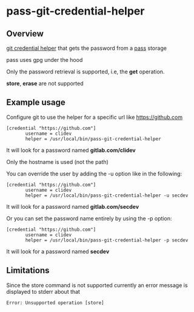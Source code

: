 # pass-git-credential-helper

## Overview

[git credential helper](https://git-scm.com/docs/gitcredentials) that gets the password from a [pass](https://www.passwordstore.org/) storage

pass uses gpg under the hood

Only the password retrieval is supported, i.e, the **get** operation.

**store**, **erase** are not supported

## Example usage

Configure git to use the helper for a specific url like https://github.com

```
[credential "https://github.com"]
       username = clidev
       helper = /usr/local/bin/pass-git-credential-helper
```

It will look for a password named **gitlab.com/clidev**

Only the hostname is used (not the path)

You can override the user by adding the -u option like in the following:

```
[credential "https://github.com"]
       username = clidev
       helper = /usr/local/bin/pass-git-credential-helper -u secdev
```

It will look for a password named **gitlab.com/secdev**

Or you can set the password name entirely by using the -p option:

```
[credential "https://github.com"]
       username = clidev
       helper = /usr/local/bin/pass-git-credential-helper -p secdev
```

It will look for a password named **secdev**

## Limitations

Since the store command is not supported currently an error message is displayed to stderr about that

```
Error: Unsupported operation [store]
```
